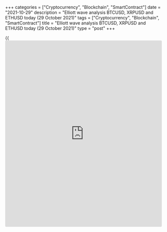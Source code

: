 +++
categories = ["Cryptocurrency", "Blockchain", "SmartContract"]
date = "2021-10-29"
description = "Elliott wave analysis BTCUSD, XRPUSD and ETHUSD today (29 October 2021)"
tags = ["Cryptocurrency", "Blockchain", "SmartContract"]
title = "Elliott wave analysis BTCUSD, XRPUSD and ETHUSD today (29 October 2021)"
type = "post"
+++

{{<iframe id="large-banner" src="https://www.bounty.group/#slide=10.0" width="100%" height="600" scrolling="no" style="border: 0px solid rgb(216, 221, 230); border-radius: 3px;">}}

2021-10-29

2021-10-29

Short-term forecast for BTCUSD, XRPUSD and ETHUSD 29.10.2021Roman Onegin

I welcome my readers!

I have prepared a short-term cryptocurrency forecast based on Elliott
wave analysis of Bitcoin, Ripple, and Ethereum. I offer entry signals to
trade each cryptocurrency.

Bitcoin and Ethereum have completed corrective waves. The price should
soon be rising in impulse waves.

The article covers the following subjects:

##  **Elliott wave Bitcoin analysis**

The BTCUSD market is forming the bullish impulse 1-2-3-4-5, where the
first three sub-waves have finished; the bearish correction 4 looks also
completed as a simple zigzag [A]-[B]-[C], where [A] and [C] are impulses
and sub-wave [B] is a zigzag-shaped correction. Therefore, the price
should be rising in the final, fifth, sub-waves of the impulse to a
level above 63600.00 in the next few days.

### Trading plan for [BTCUSD][1] today:

Buy 61693.00, TP 63600.00

* * *

##  **Elliott wave Ripple analysis**

The XRPUSD market is forming the linking upwave X as a triple zigzag
[W]-[X]-[Y]-[X]-[Z], where sub-waves [W]-[X]-[Y]-[X] have finished, and
the final motive wave [Z] is unfolding as a simple zigzag (A)-(B)-(C).
The first impulse wave (A) could end at a level around 1.102. An
approximate trajectory of the Ripple price movement is outlined in the
chart.

### Trading plan for [XRPUSD][2] **** today:

Buy 1.074, TP 1.102

* * *

##  **Elliott wave Ethereum analysis**

The ETHUSD market is forming corrective wave B, with the final wave [C]
unfolding inside as an impulse composed of five sub-waves
(1)-(2)-(3)-(4)-(5). Corrective wave (4) has recently completed as a
zigzag A-B-C. The price is now rising in impulse (5), composed of sub-
waves 1-2-3-4-5 of a smaller degree. The price should be moving in two
small sub-waves 4 and 5 to a level of 4590.00.

### Trading plan for [ETHUSD][3] **** today:

Buy 4384.07, TP 4590.00

* * *

P.S. Did you like my article? Share it in social networks: it will be
the best “thank you" :)

Ask me questions and comment below. I’ll be glad to answer your
questions and give necessary explanations.

 **Useful links:**

  * I recommend trying to trade with a reliable broker [here][4]. The system allows you to trade by yourself or copy successful traders from all across the globe.
  * Use my promo-code BLOG for getting deposit bonus 50% on LiteForex platform. Just enter this code in the appropriate field while [depositing][5] your trading account.
  * Telegram chat for traders: <t.me/liteforexengchat>. We are sharing the signals and trading experience
  * Telegram channel with high-quality analytics, Forex reviews, training articles, and other useful things for traders <t.me/liteforex>

## Price chart of BTCUSD in real time mode

The content of this article reflects the author’s opinion and does not
necessarily reflect the official position of LiteForex. The material
published on this page is provided for informational purposes only and
should not be considered as the provision of investment advice for the
purposes of Directive 2004/39/EC.

Rate this article:

{{value}}

( {{count}} {{title}} )

   1. my.liteforex.com/trading/chart?symbol=BTCUSD
   2. my.liteforex.com/trading/chart?symbol=XRPUSD
   3. my.liteforex.com/trading/chart?symbol=ETHUSD
   4. my.liteforex.com/?category=analysts-opinions&slug=short-term-forecast-for-[BTC](https://www.playgroundfx.com/blog/who-is-the-creator-of-bitcoin/)usd-xrpusd-and-ethusd-29102021&openPopup=%2Fregistration%2Fpopup&utm_source=blog&utm_medium=article&utm_campaign=bonus
   5. my.liteforex.com/deposit/?category=analysts-opinions&slug=short-term-forecast-for-[BTC](https://www.playgroundfx.com/blog/who-is-the-creator-of-bitcoin/)usd-xrpusd-and-ethusd-29102021&promo_code=BLOG&utm_source=blog&utm_medium=article&utm_campaign=bonus